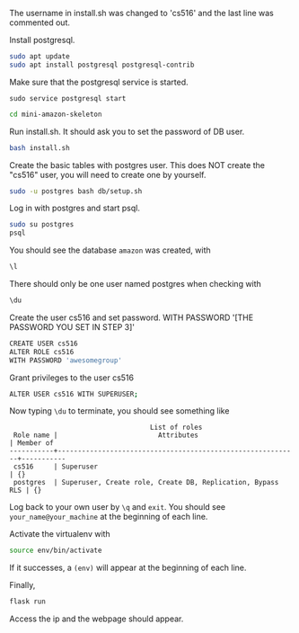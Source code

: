 The username in install.sh was changed to 'cs516' and the last line was commented out. 

Install postgresql.  
```sh
sudo apt update
sudo apt install postgresql postgresql-contrib
```

Make sure that the postgresql service is started.   
```
sudo service postgresql start
```

```sh
cd mini-amazon-skeleton
```

Run install.sh. It should ask you to set the password of DB user.  
```sh
bash install.sh
```

Create the basic tables with postgres user. This does NOT create the "cs516" user, you will need to create one by yourself.  
```sh
sudo -u postgres bash db/setup.sh
```

Log in with postgres and start psql.  
```sh
sudo su postgres
psql
```

You should see the database `amazon` was created, with  
```sh
\l
```

There should only be one user named postgres when checking with  
```sh
\du 
```

Create the user cs516 and set password.
WITH PASSWORD '[THE PASSWORD YOU SET IN STEP 3]'
```sh
CREATE USER cs516
ALTER ROLE cs516 
WITH PASSWORD 'awesomegroup'
```

Grant privileges to the user cs516
```sh
ALTER USER cs516 WITH SUPERUSER;
```

Now typing `\du` to terminate, you should see something like
```
                                   List of roles
 Role name |                         Attributes                         | Member of 
-----------+------------------------------------------------------------+-----------
 cs516     | Superuser                                                  | {}
 postgres  | Superuser, Create role, Create DB, Replication, Bypass RLS | {}
```

Log back to your own user by `\q` and `exit`. You should see `your_name@your_machine` at the beginning of each line. 

Activate the virtualenv with 
```sh
source env/bin/activate
```
If it successes, a `(env)` will appear at the beginning of each line. 

Finally, 
```sh
flask run
```
Access the ip and the webpage should appear. 
